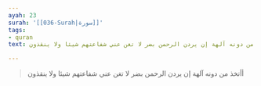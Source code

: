 ```yaml
---
ayah: 23
surah: '[[036-Surah|سورة]]'
tags:
- quran
text: أأتخذ من دونه آلهة إن يردن الرحمن بضر لا تغن عني شفاعتهم شيئا ولا ينقذون

---
```

> أأتخذ من دونه آلهة إن يردن الرحمن بضر لا تغن عني شفاعتهم شيئا ولا ينقذون

